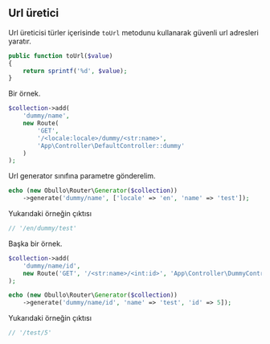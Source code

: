 
## Url üretici

Url üreticisi türler içerisinde `toUrl` metodunu kullanarak güvenli url adresleri yaratır.

```php
public function toUrl($value)
{
    return sprintf('%d', $value);
}
```

Bir örnek.

```php
$collection->add(
    'dummy/name',
    new Route(
        'GET',
        '/<locale:locale>/dummy/<str:name>',
        'App\Controller\DefaultController::dummy'
    )
);
```

Url generator sınıfına parametre gönderelim.

```php
echo (new Obullo\Router\Generator($collection))
	->generate('dummy/name', ['locale' => 'en', 'name' => 'test']);
```

Yukarıdaki örneğin çıktısı

```php
// '/en/dummy/test'
```

Başka bir örnek.

```php
$collection->add(
    'dummy/name/id',
    new Route('GET', '/<str:name>/<int:id>', 'App\Controller\DummyController::index')
);
```

```php
echo (new Obullo\Router\Generator($collection))
	->generate('dummy/name/id', 'name' => 'test', 'id' => 5]);
```

Yukarıdaki örneğin çıktısı

```php
// '/test/5'
```